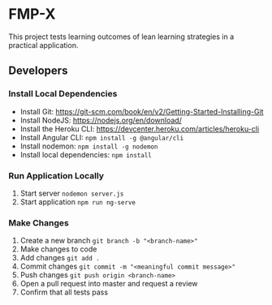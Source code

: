 # FMP-X

This project tests learning outcomes of lean learning strategies in a practical application.

## Developers

### Install Local Dependencies

* Install Git: https://git-scm.com/book/en/v2/Getting-Started-Installing-Git
* Install NodeJS: https://nodejs.org/en/download/
* Install the Heroku CLI: https://devcenter.heroku.com/articles/heroku-cli
* Install Angular CLI: `npm install -g @angular/cli`
* Install nodemon: `npm install -g nodemon`
* Install local dependencies: `npm install`

### Run Application Locally

1. Start server `nodemon server.js`
2. Start application `npm run ng-serve`

### Make Changes

1. Create a new branch `git branch -b "<branch-name>"`
2. Make changes to code
3. Add changes `git add .`
4. Commit changes `git commit -m "<meaningful commit message>"`
5. Push changes `git push origin <branch-name>`
6. Open a pull request into master and request a review
7. Confirm that all tests pass

